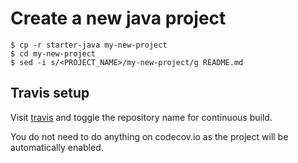 # Create a new java project


```
$ cp -r starter-java my-new-project
$ cd my-new-project
$ sed -i s/<PROJECT_NAME>/my-new-project/g README.md
```

## Travis setup

Visit [travis](https://travis-ci.org/profile/willprice) and toggle the
repository name for continuous build.

You do not need to do anything on codecov.io as the project will be
automatically enabled.
